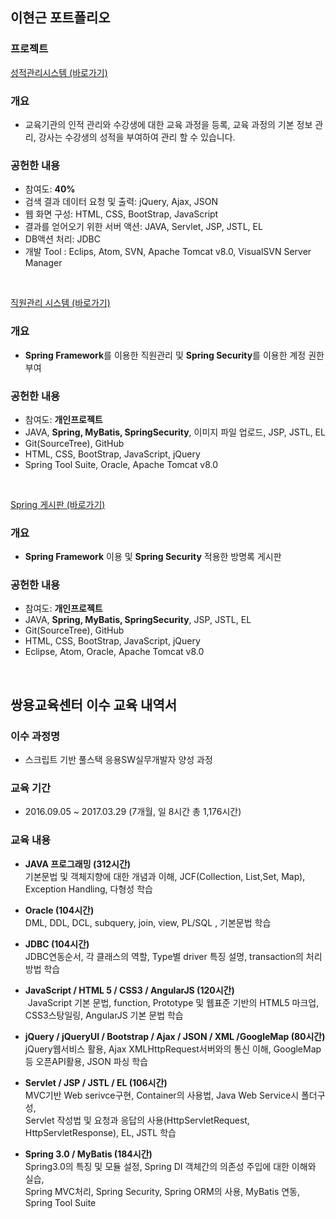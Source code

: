 ## 이현근 포트폴리오

### 프로젝트


[성적관리시스템 (바로가기)](https://github.com/nikerun23/gradeprocess/tree/master/gradeprocess)

### 개요
* 교육기관의 인적 관리와 수강생에 대한 교육 과정을 등록, 교육 과정의 기본 정보 관리, 강사는 수강생의 성적을 부여하여 관리 할 수 있습니다.

### 공헌한 내용
* 참여도: **40%**
* 검색 결과 데이터 요청 및 출력: jQuery, Ajax, JSON
* 웹 화면 구성: HTML, CSS, BootStrap, JavaScript
* 결과를 얻어오기 위한 서버 액션: JAVA, Servlet, JSP, JSTL, EL
* DB액션 처리: JDBC
* 개발 Tool : Eclips, Atom, SVN, Apache Tomcat v8.0, VisualSVN Server Manager
<br>


[직원관리 시스템 (바로가기)](https://github.com/nikerun23/employee)

### 개요
* **Spring Framework**를 이용한 직원관리 및 **Spring Security**를 이용한 계정 권한 부여

### 공헌한 내용
* 참여도: **개인프로젝트**
* JAVA, **Spring, MyBatis, SpringSecurity**, 이미지 파일 업로드, JSP, JSTL, EL
* Git(SourceTree), GitHub
* HTML, CSS, BootStrap, JavaScript, jQuery
* Spring Tool Suite, Oracle, Apache Tomcat v8.0
<br>


[Spring 게시판 (바로가기)](https://github.com/nikerun23/guestbook)

### 개요
* **Spring Framework** 이용 및 **Spring Security** 적용한 방명록 게시판

### 공헌한 내용
* 참여도: **개인프로젝트**
* JAVA, **Spring, MyBatis, SpringSecurity**, JSP, JSTL, EL
* Git(SourceTree), GitHub
* HTML, CSS, BootStrap, JavaScript, jQuery
* Eclipse, Atom, Oracle, Apache Tomcat v8.0
<br>


## 쌍용교육센터 이수 교육 내역서

### 이수 과정명
* 스크립트 기반 풀스택 응용SW실무개발자 양성 과정

### 교육 기간
* 2016.09.05 ~ 2017.03.29 (7개월, 일 8시간 총 1,176시간)

### 교육 내용
- **JAVA 프로그래밍 (312시간)**<br>
  기본문법 및 객체지향에 대한 개념과 이해, JCF(Collection, List,Set, Map), Exception Handling, 다형성 학습
  
- **Oracle (104시간)**<br>
  DML, DDL, DCL, subquery, join, view, PL/SQL , 기본문법 학습
  
- **JDBC (104시간)**<br>
  JDBC연동순서, 각 클래스의 역할, Type별 driver 특징 설명, transaction의 처리방법 학습<br>
  
- **JavaScript / HTML 5 / CSS3 / AngularJS (120시간)**<br>
  JavaScript 기본 문법, function, Prototype 및 웹표준 기반의 HTML5 마크업, CSS3스탕일링, AngularJS 기본 문법 학습<br>
  
- **jQuery / jQueryUI / Bootstrap / Ajax / JSON / XML /GoogleMap (80시간)**<br>
  jQuery웹서비스 활용, Ajax XMLHttpRequest서버와의 통신 이해, GoogleMap등 오픈API활용, JSON 파싱 학습<br>
  
- **Servlet / JSP / JSTL / EL (106시간)**<br>
  MVC기반 Web serivce구현, Container의 사용법, Java Web Service시 폴더구성,<br>
  Servlet 작성법 및 요청과 응답의 사용(HttpServletRequest, HttpServletResponse), EL, JSTL 학습<br>
  
- **Spring 3.0 / MyBatis (184시간)**<br>
  Spring3.0의 특징 및 모듈 설정, Spring DI 객체간의 의존성 주입에 대한 이해와 실습,<br>
  Spring MVC처리, Spring Security, Spring ORM의 사용, MyBatis 연동, Spring Tool Suite
